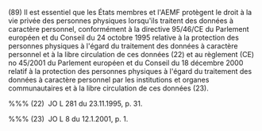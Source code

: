 (89) Il est essentiel que les États membres et l'AEMF protègent le droit à la vie privée des personnes physiques lorsqu'ils traitent des données à caractère personnel, conformément à la directive 95/46/CE du Parlement européen et du Conseil du 24 octobre 1995 relative à la protection des personnes physiques à l'égard du traitement des données à caractère personnel et à la libre circulation de ces données (22) et au règlement (CE) no 45/2001 du Parlement européen et du Conseil du 18 décembre 2000 relatif à la protection des personnes physiques à l'égard du traitement des données à caractère personnel par les institutions et organes communautaires et à la libre circulation de ces données (23).

%%% (22)  JO L 281 du 23.11.1995, p. 31.

%%% (23)  JO L 8 du 12.1.2001, p. 1.